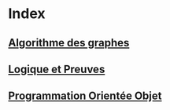 # Index

## [Algorithme des graphes](./algo_graphes/index.md)

## [Logique et Preuves](./logique_preuves/index.md)

## [Programmation Orientée Objet](./poo/index.md)
